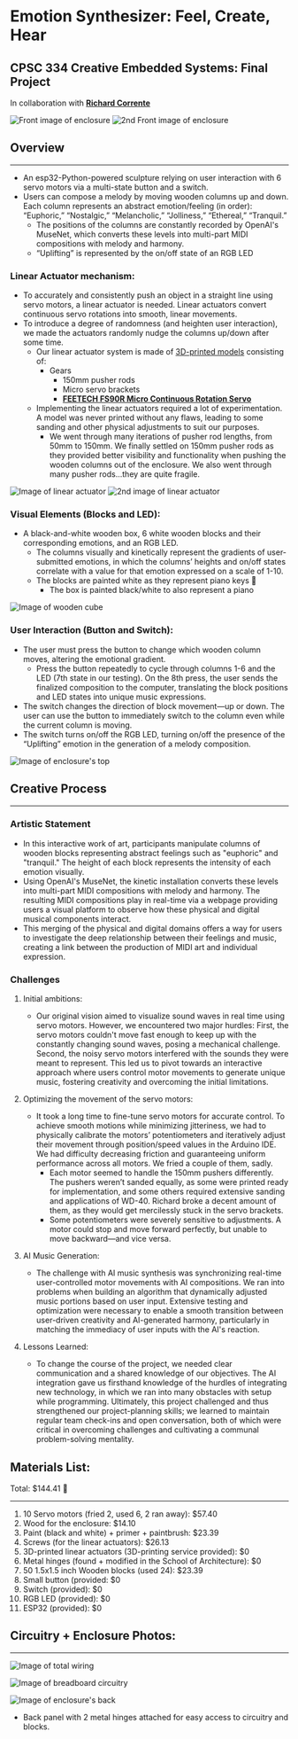 # Emotion Synthesizer: Feel, Create, Hear
## CPSC 334 Creative Embedded Systems: Final Project

In collaboration with **[Richard Corrente](https://github.com/ExzoZbta)**

![Front image of enclosure](https://i.imgur.com/oQsITTU.png)
![2nd Front image of enclosure](https://i.imgur.com/UT0SRK3.png)

## Overview

---

- An esp32-Python-powered sculpture relying on user interaction with 6 servo motors via a multi-state button and a switch.
- Users can compose a melody by moving wooden columns up and down. Each column represents an abstract emotion/feeling (in order): “Euphoric,” “Nostalgic,” “Melancholic,” “Jolliness,” “Ethereal,” “Tranquil.”
    - The positions of the columns are constantly recorded by OpenAI's MuseNet, which converts these levels into multi-part MIDI compositions with melody and harmony.
    - “Uplifting” is represented by the on/off state of an RGB LED
    
### Linear Actuator mechanism:
    
  - To accurately and consistently push an object in a straight line using servo motors, a linear actuator is needed. Linear actuators convert continuous servo rotations into smooth, linear movements.
  - To introduce a degree of randomness (and heighten user interaction), we made the actuators randomly nudge the columns up/down after some time.
    - Our linear actuator system is made of [3D-printed models](https://www.myminifactory.com/object/3d-print-77542) consisting of:
      - Gears
        - 150mm pusher rods
        - Micro servo brackets
        - **[FEETECH FS90R Micro Continuous Rotation Servo](https://www.pololu.com/product/2820)**
    - Implementing the linear actuators required a lot of experimentation. A model was never printed without any flaws, leading to some sanding and other physical adjustments to suit our purposes.
        - We went through many iterations of pusher rod lengths, from 50mm to 150mm. We finally settled on 150mm pusher rods as they provided better visibility and functionality when pushing the wooden columns out of the enclosure. We also went through many pusher rods…they are quite fragile.

![Image of linear actuator](https://i.imgur.com/oM3M0LA.jpg)
![2nd image of linear actuator](https://i.imgur.com/3e28rqF.jpg)


### Visual Elements (Blocks and LED):

- A black-and-white wooden box, 6 white wooden blocks and their corresponding emotions, and an RGB LED.
    - The columns visually and kinetically represent the gradients of user-submitted emotions, in which the columns’ heights and on/off states correlate with a value for that emotion expressed on a scale of 1-10.
    - The blocks are painted white as they represent piano keys 🎹
        - The box is painted black/white to also represent a piano

![Image of wooden cube](https://i.imgur.com/15HlKi6.jpg)


### User Interaction (Button and Switch):

- The user must press the button to change which wooden column moves, 
altering the emotional gradient.
    - Press the button repeatedly to cycle through columns 1-6 and the LED (7th state in our testing). On the 8th press, the user sends the finalized composition to the computer, translating the block positions and LED states into unique music expressions.
- The switch changes the direction of block movement—up or down. The user can use the button to immediately switch to the column even while the current column is moving.
- The switch turns on/off the RGB LED, turning on/off the presence of the  “Uplifting” emotion in the generation of a melody composition.

![Image of enclosure's top](https://i.imgur.com/G1WYuL2.jpg)


## Creative Process

---

### Artistic Statement

- In this interactive work of art, participants manipulate columns of wooden blocks representing abstract feelings such as "euphoric" and "tranquil." The height of each block represents the intensity of each emotion visually.
- Using OpenAI's MuseNet, the kinetic installation converts these levels into multi-part MIDI compositions with melody and harmony. The resulting MIDI compositions play in real-time via a webpage providing users a visual platform to observe how these physical and digital musical components interact.
- This merging of the physical and digital domains offers a way for users to investigate the deep relationship between their feelings and music, creating a link between the production of MIDI art and individual expression.

### Challenges

1. Initial ambitions:
    - Our original vision aimed to visualize sound waves in real time using servo motors. However, we encountered two major hurdles: First, the servo motors couldn't move fast enough to keep up with the constantly changing sound waves, posing a mechanical challenge. Second, the noisy servo motors interfered with the sounds they were meant to represent. This led us to pivot towards an interactive approach where users control motor movements to generate unique music, fostering creativity and overcoming the initial limitations.

2. Optimizing the movement of the servo motors: 
    - It took a long time to fine-tune servo motors for accurate control. To achieve smooth motions while minimizing jitteriness, we had to physically calibrate the motors’ potentiometers and iteratively adjust their movement through position/speed values in the Arduino IDE. We had difficulty decreasing friction and guaranteeing uniform performance across all motors. We fried a couple of them, sadly.
        - Each motor seemed to handle the 150mm pushers differently. The pushers weren’t sanded equally, as some were printed ready for implementation, and some others required extensive sanding and applications of WD-40. Richard broke a decent amount of them, as they would get mercilessly stuck in the servo brackets.
        - Some potentiometers were severely sensitive to adjustments. A motor could stop and move forward perfectly, but unable to move backward—and vice versa.

3. AI Music Generation:
    - The challenge with AI music synthesis was synchronizing real-time user-controlled motor movements with AI compositions. We ran into problems when building an algorithm that dynamically adjusted music portions based on user input. Extensive testing and optimization were necessary to enable a smooth transition between user-driven creativity and AI-generated harmony, particularly in matching the immediacy of user inputs with the AI's reaction.

4. Lessons Learned:
    - To change the course of the project, we needed clear communication and a shared knowledge of our objectives. The AI integration gave us firsthand knowledge of the hurdles of integrating new technology, in which we ran into many obstacles with setup while programming. Ultimately, this project challenged and thus strengthened our project-planning skills; we learned to maintain regular team check-ins and open conversation, both of which were critical in overcoming challenges and cultivating a communal problem-solving mentality.


## Materials List:
Total: $144.41 🫠

---

1. 10 Servo motors (fried 2, used 6, 2 ran away): $57.40
2. Wood for the enclosure: $14.10
3. Paint (black and white) + primer + paintbrush: $23.39
4. Screws (for the linear actuators): $26.13
5. 3D-printed linear actuators (3D-printing service provided): $0
6. Metal hinges (found + modified in the School of Architecture): $0
7. 50 1.5x1.5 inch Wooden blocks (used 24): $23.39
8. Small button (provided: $0
9. Switch (provided): $0
10. RGB LED (provided): $0
11. ESP32 (provided): $0


## Circuitry + Enclosure Photos:

---

![Image of total wiring](https://i.imgur.com/7QeeocQ.jpg)

![Image of breadboard circuitry](https://i.imgur.com/covs6Ci.jpg)

![Image of enclosure's back](https://i.imgur.com/fns3War.png)
  - Back panel with 2 metal hinges attached for easy access to circuitry and blocks.

